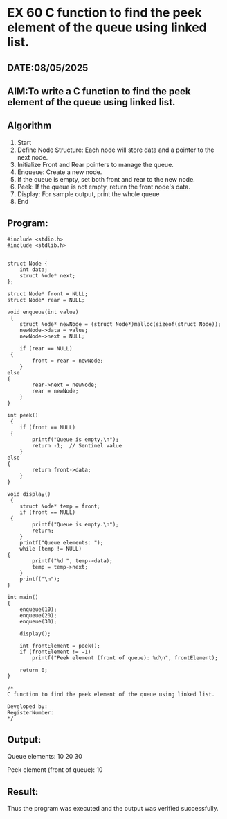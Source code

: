 # EX 60 C function to find the peek element of the queue using linked list.
## DATE:08/05/2025
## AIM:To write a C function to find the peek element of the queue using linked list.

## Algorithm
1. Start
2. Define Node Structure: Each node will store data and a pointer to the next node.
3. Initialize Front and Rear pointers to manage the queue.
4. Enqueue: Create a new node.
5. If the queue is empty, set both front and rear to the new node.
6. Peek: If the queue is not empty, return the front node's data.
7. Display: For sample output, print the whole queue  
8. End
   
## Program:
```
#include <stdio.h>
#include <stdlib.h>


struct Node {
    int data;
    struct Node* next;
};

struct Node* front = NULL;
struct Node* rear = NULL;

void enqueue(int value)
 {
    struct Node* newNode = (struct Node*)malloc(sizeof(struct Node));
    newNode->data = value;
    newNode->next = NULL;

    if (rear == NULL)
 {
        front = rear = newNode;
    }
else
{
        rear->next = newNode;
        rear = newNode;
    }
}

int peek()
 {
    if (front == NULL)
 {
        printf("Queue is empty.\n");
        return -1;  // Sentinel value
    }
else
{
        return front->data;
    }
}

void display()
 {
    struct Node* temp = front;
    if (front == NULL)
 {
        printf("Queue is empty.\n");
        return;
    }
    printf("Queue elements: ");
    while (temp != NULL)
{
        printf("%d ", temp->data);
        temp = temp->next;
    }
    printf("\n");
}

int main()
{
    enqueue(10);
    enqueue(20);
    enqueue(30);

    display();

    int frontElement = peek();
    if (frontElement != -1)
        printf("Peek element (front of queue): %d\n", frontElement);

    return 0;
}

/*
C function to find the peek element of the queue using linked list.

Developed by: 
RegisterNumber:  
*/
```

## Output:
Queue elements: 10 20 30

Peek element (front of queue): 10


## Result:
Thus the program was executed and the output was verified successfully.
